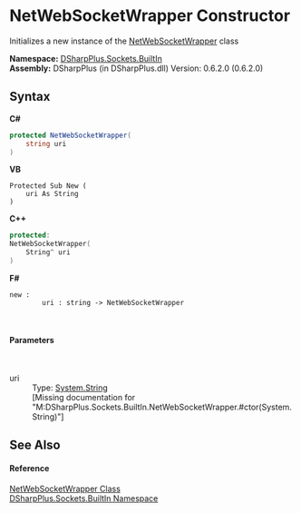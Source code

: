 # NetWebSocketWrapper Constructor 
 

Initializes a new instance of the <a href="7ec64311-f778-be3b-4d43-6cd00df6ca3d">NetWebSocketWrapper</a> class

**Namespace:**&nbsp;<a href="a98d3ce1-6571-3550-39db-871b4abe4f9e">DSharpPlus.Sockets.BuiltIn</a><br />**Assembly:**&nbsp;DSharpPlus (in DSharpPlus.dll) Version: 0.6.2.0 (0.6.2.0)

## Syntax

**C#**<br />
``` C#
protected NetWebSocketWrapper(
	string uri
)
```

**VB**<br />
``` VB
Protected Sub New ( 
	uri As String
)
```

**C++**<br />
``` C++
protected:
NetWebSocketWrapper(
	String^ uri
)
```

**F#**<br />
``` F#
new : 
        uri : string -> NetWebSocketWrapper
```

<br />

#### Parameters
&nbsp;<dl><dt>uri</dt><dd>Type: <a href="http://msdn2.microsoft.com/en-us/library/s1wwdcbf" target="_blank">System.String</a><br />\[Missing <param name="uri"/> documentation for "M:DSharpPlus.Sockets.BuiltIn.NetWebSocketWrapper.#ctor(System.String)"\]</dd></dl>

## See Also


#### Reference
<a href="7ec64311-f778-be3b-4d43-6cd00df6ca3d">NetWebSocketWrapper Class</a><br /><a href="a98d3ce1-6571-3550-39db-871b4abe4f9e">DSharpPlus.Sockets.BuiltIn Namespace</a><br />